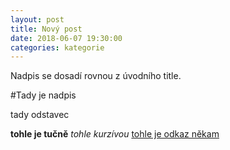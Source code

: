 ```yaml
---
layout: post
title: Nový post
date: 2018-06-07 19:30:00
categories: kategorie
---
```


Nadpis se dosadí rovnou z úvodního title.

#Tady je nadpis

tady odstavec

**tohle je tučně**
_tohle kurzívou_
[tohle je odkaz někam](https://google.com)
